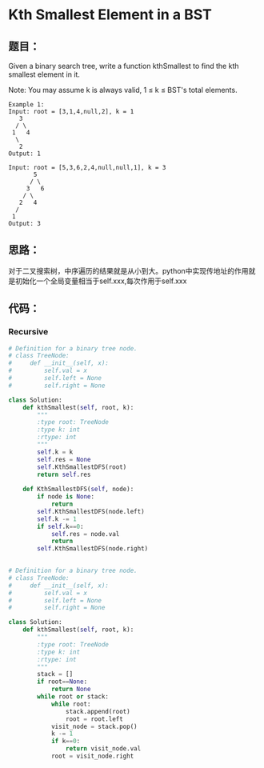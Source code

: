 # Kth Smallest Element in a BST

## 题目：

Given a binary search tree, write a function kthSmallest to find the kth smallest element in it.

Note: 
You may assume k is always valid, 1 ≤ k ≤ BST's total elements.


```
Example 1:
Input: root = [3,1,4,null,2], k = 1
   3
  / \
 1   4
  \
   2
Output: 1

```
```
Input: root = [5,3,6,2,4,null,null,1], k = 3
       5
      / \
     3   6
    / \
   2   4
  /
 1
Output: 3

```

## 思路：
 
  对于二叉搜索树，中序遍历的结果就是从小到大。python中实现传地址的作用就是初始化一个全局变量相当于self.xxx,每次作用于self.xxx
  
## 代码：

### Recursive
```python
# Definition for a binary tree node.
# class TreeNode:
#     def __init__(self, x):
#         self.val = x
#         self.left = None
#         self.right = None

class Solution:
    def kthSmallest(self, root, k):
        """
        :type root: TreeNode
        :type k: int
        :rtype: int
        """
        self.k = k
        self.res = None
        self.KthSmallestDFS(root)
        return self.res
    
    def KthSmallestDFS(self, node):
        if node is None:
            return 
        self.KthSmallestDFS(node.left)
        self.k -= 1
        if self.k==0:
            self.res = node.val
            return 
        self.KthSmallestDFS(node.right)
        
```
```python
# Definition for a binary tree node.
# class TreeNode:
#     def __init__(self, x):
#         self.val = x
#         self.left = None
#         self.right = None

class Solution:
    def kthSmallest(self, root, k):
        """
        :type root: TreeNode
        :type k: int
        :rtype: int
        """
        stack = []
        if root==None:
            return None
        while root or stack:
            while root:
                stack.append(root)
                root = root.left
            visit_node = stack.pop()
            k -= 1
            if k==0:
                return visit_node.val
            root = visit_node.right
```

